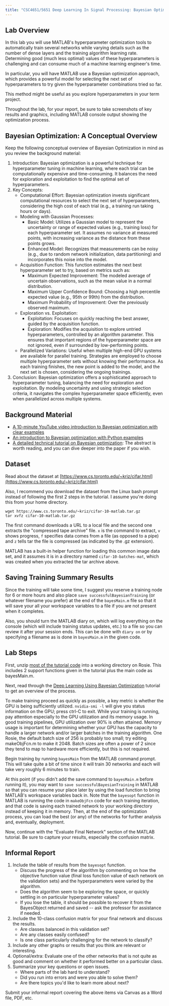 ```yaml
---
title: "CSC4651/5651 Deep Learning In Signal Processing: Bayesian Optimization Lab"
---
```


## Lab Overview

In this lab you will use MATLAB's hyperparameter optimization tools to automatically train several networks while varying details such as the number of dense layers and the training algorithm learning rate. Determining good (much less optimal) values of these hyperparameters is challenging and can consume much of a machine learning engineer's time.

In particular, you will have MATLAB use a Bayesian optimization approach, which provides a powerful model for selecting the next set of hyperparameters to try given the hyperparameter combinations tried so far.

This method might be useful as you explore hyperparameters in your term project.

Throughout the lab, for your report, be sure to take screenshots of key results and graphics, including MATLAB console output showing the optimization process.

## Bayesian Optimization: A Conceptual Overview

Keep the following conceptual overview of Bayesian Optimization in mind as you review the background material:

1. Introduction:
Bayesian optimization is a powerful technique for hyperparameter tuning in machine learning, where each trial can be computationally expensive and time-consuming. It balances the need for exploration and exploitation to find the optimal set of hyperparameters.
2. Key Concepts:
   * Computational Effort: Bayesian optimization invests significant computational resources to select the next set of hyperparameters, considering the high cost of each trial (e.g., a training run taking hours or days).
   * Modeling with Gaussian Processes:
     * Basic Model: Utilizes a Gaussian model to represent the uncertainty or range of expected values (e.g., training loss) for each hyperparameter set. It assumes no variance at measured points, with increasing variance as the distance from these points grows.
     * Enhanced Model: Recognizes that measurements can be noisy (e.g., due to random network initialization, data partitioning) and incorporates this noise into the model.
   * Acquisition Function: This function estimates the next best hyperparameter set to try, based on metrics such as:
     * Maximum Expected Improvement: The modeled average of uncertain observations, such as the mean value in a normal distribution.
     * Maximum Upper Confidence Bound: Choosing a high percentile expected value (e.g., 95th or 99th) from the distribution.
     * Maximum Probability of Improvement: Over the previously observed maximum.
   * Exploration vs. Exploitation:
     * Exploitation: Focuses on quickly reaching the best answer, guided by the acquisition function.
     * Exploration: Modifies the acquisition to explore untried hyperparameters, controlled by an algorithm parameter. This ensures that important regions of the hyperparameter space are not ignored, even if surrounded by low-performing points.
   * Parallelized Variations: Useful when multiple high-end GPU systems are available for parallel training. Strategies are employed to choose multiple hyperparameter sets without knowing their performance. As each training finishes, the new point is added to the model, and the next set is chosen, considering the ongoing trainings.
3. Conclusion:
Bayesian optimization offers a sophisticated approach to hyperparameter tuning, balancing the need for exploration and exploitation. By modeling uncertainty and using strategic selection criteria, it navigates the complex hyperparameter space efficiently, even when parallelized across multiple systems.

## Background Material

* [A 10-minute YouTube video introduction to Bayesian optimization with clear examples](https://www.youtube.com/watch?v=M-NTkxfd7-8)
* [An introduction to Bayesian optimization with Python examples](http://krasserm.github.io/2018/03/21/bayesian-optimization/)
* [A detailed technical tutorial on Bayesian optimization](https://arxiv.org/abs/1807.02811): The abstract is worth reading, and you can dive deeper into the paper if you wish.

## Dataset

Read about the dataset at [https://www.cs.toronto.edu/~kriz/cifar.html](https://www.cs.toronto.edu/~kriz/cifar.html)

Also, I recommend you download the dataset from the Linux bash prompt instead of following the first 2 steps in the tutorial. I assume you're doing this from your home directory.

    wget https://www.cs.toronto.edu/~kriz/cifar-10-matlab.tar.gz
    tar xvfz cifar-10-matlab.tar.gz

The first command downloads a URL to a local file and the second one extracts the "compressed tape archive" file. `x` is the command to extract, `v` shows progress, `f` specifies data comes from a file (as opposed to a pipe) and `z` tells tar the file is compressed (as indicated by the .gz extension).

MATLAB has a built-in helper function for loading this common image data set, and it assumes it is in a directory named `cifar-10-batches-mat`, which was created when you extracted the tar archive above.

## Saving Training Summary Results

Since the training will take some time, I suggest you reserve a training node for 6 or more hours and also place `save successfulBayesianTraining` (or whatever filename you prefer) at the end of the `bayesMain.m` file so that it will save your all your workspace variables to a file if you are not present when it completes.

Also, you should turn the MATLAB diary on, which will log everything on the console (which will include training status updates, etc.) to a file so you can review it after your session ends. This can be done with `diary on` or by specifying a filename as is done in `bayesMain.m` in the given code.

## Lab Steps

First, unzip [most of the tutorial code](bayesLab.zip) into a working directory on Rosie. This includes 2 support functions given in the tutorial plus the main code as bayesMain.m.

Next, read through the [Deep Learning Using Bayesian Optimization](https://www.mathworks.com/help/deeplearning/ug/deep-learning-using-bayesian-optimization.html) tutorial to get an overview of the process.

To make training proceed as quickly as possible, a key metric is whether the GPU is being sufficiently utilized. `nvidia-smi -l` will give you status information on the GPU; press ctrl-C to exit. While your training is running, pay attention especially to the GPU utilization and its memory usage. In good training pipelines, GPU utilization over 90% is often attained. Memory usage is important for determining whether your GPU has the capacity to handle a larger network and/or larger batches in the training algorithm. One Rosie, the default batch size of 256 is probably too small; try editing makeObjFcn.m to make it 2048. Batch sizes are often a power of 2 since they tend to map to hardware more efficiently, but this is not required.

Begin training by running `bayesMain` from the MATLAB command prompt. This will take quite a bit of time since it will train 30 networks and each will take very roughly 6 minutes to train.

At this point (if you didn't add the save command to `bayesMain.m` before running it), you may want to `save successfulBayesianTraining` in MATLAB so that you can resume your place later by using the load function to bring MATLAB's workspace variables back in. Note that the `bayesopt` function in MATLAB is running the code in `makeObjFcn` code for each training iteration, and that code is saving each trained network to your working directory instead of keeping it in memory. Then, at the end of the optimization process, you can load the best (or any) of the networks for further analysis and, eventually, deployment.

Now, continue with the "Evaluate Final Network" section of the MATLAB tutorial. Be sure to capture your results, especially the confusion matrix.

## Informal Report

1. Include the table of results from the `bayesopt` function.
   * Discuss the progress of the algorithm by commenting on how the objective function value (final loss function value of each network on the validation sets) and the hyperparameters were varied by the algorithm.
   * Does the algorithm seem to be exploring the space, or quickly settling in on particular hyperparameter values?
   * If you lose the table, it should be possible to recover it from the BayesObject returned and saved -- ask the professor for assistance if needed.
1. Include the 10-class confusion matrix for your final network and discuss the results.
   * Are classes balanced in this validation set?
   * Are any classes easily confused?
   * Is one class particularly challenging for the network to classify?
1. Include any other graphs or results that you think are relevant or interesting.
1. Optional/extra: Evaluate one of the other networks that is not quite as good and comment on whether it performed better on a particular class.
1. Summarize your key questions or open issues.
   * Where parts of the lab hard to understand?
   * Did you run into errors and were you able to solve them?
   * Are there topics you'd like to learn more about next?

Submit your informal report covering the above items via Canvas as a Word file, PDF, etc.